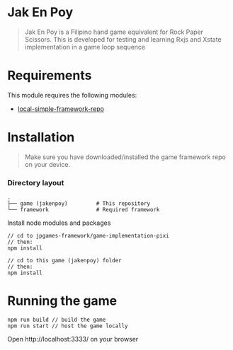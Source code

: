 # Jak En Poy

>Jak En Poy is a Filipino hand game equivalent for Rock Paper Scissors. This is developed for testing and learning Rxjs and Xstate implementation in a game loop sequence

# Requirements

This module requires the following modules:
* [local-simple-framework-repo](https://github.com/khaljunpol/jpgames-framework.git)

# Installation

>Make sure you have downloaded/installed the game framework repo on your device. 

### Directory layout

    .
    ├── game (jakenpoy)         # This repository
    └── framework               # Required framework

Install node modules and packages
```node
// cd to jpgames-framework/game-implementation-pixi
// then:
npm install

// cd to this game (jakenpoy) folder
// then:
npm install
```
# Running the game
```node
npm run build // build the game
npm run start // host the game locally
```

Open http://localhost:3333/ on your browser